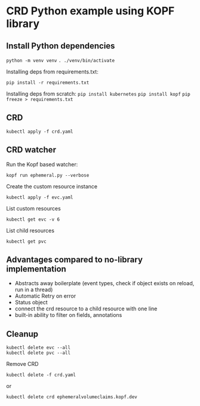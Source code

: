 # CRD Python example using KOPF library
## Install Python dependencies

`python -m venv venv`
`. ./venv/bin/activate`

Installing deps from requirements.txt:
```commandline
pip install -r requirements.txt
```

Installing deps from scratch:
`pip install kubernetes`
`pip install kopf`
`pip freeze > requirements.txt`

## CRD
```commandline
kubectl apply -f crd.yaml
```

## CRD watcher

Run the Kopf based watcher:
```commandline
kopf run ephemeral.py --verbose
```

Create the custom resource instance
```commandline
kubectl apply -f evc.yaml
```

List custom resources
```commandline
kubectl get evc -v 6
```
List child resources
```commandline
kubectl get pvc
```

## Advantages compared to no-library implementation
- Abstracts away boilerplate (event types, check if object exists on reload, run in a thread)
- Automatic Retry on error
- Status object
- connect the crd resource to a child resource with one line
- built-in ability to filter on fields, annotations

## Cleanup
```commandline
kubectl delete evc --all
kubectl delete pvc --all
```

Remove CRD
```commandline
kubectl delete -f crd.yaml
```
or
```commandline
kubectl delete crd ephemeralvolumeclaims.kopf.dev
```
